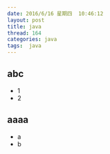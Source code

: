 ```yaml
---
date: 2016/6/16 星期四  10:46:12
layout: post
title: java
thread: 164
categories: java
tags:  java
---
```


abc
------

- 1
- 2

aaaa
------
- a
- b